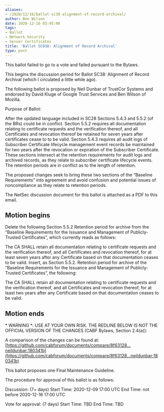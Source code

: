 ```yaml
---
aliases:
- /2020/12/16/ballot-sc38-alignment-of-record-archival/
author: Ben Wilson
date: 2020-12-16 03:45:00
tags:
- Ballot
- Network Security
- Server Certificates
title: 'Ballot SC038: Alignment of Record Archival'
type: post
---
```


This ballot failed to go to a vote and failed pursuant to the Bylaws.

This begins the discussion period for Ballot SC38: Alignment of Record
Archival (which I circulated a little while ago).

The following ballot is proposed by Neil Dunbar of TrustCor Systems and
endorsed by David Kluge of Google Trust Services and Ben Wilson of Mozilla.

Purpose of Ballot:

After the updated language included in SC28 Sections 5.4.3 and 5.5.2 (of
the BRs) could be in conflict. Section 5.5.2 requires all documentation
relating to certificate requests and the verification thereof, and all
Certificates and revocation thereof be retained for seven years after
certificates cease to to be valid. Section 5.4.3 requires all audit logs
of Subscriber Certificate lifecycle management event records be
maintained for two years after the revocation or expiration of the
Subscriber Certificate. These sections intersect at the retention
requirements for audit logs and archived records, as they relate to
subscriber certificate lifecycle events. The retention periods are in
conflict as to the length of retention.

The proposed changes seek to bring these two sections of the “Baseline
Requirements” into agreement and avoid confusion and potential issues of
noncompliance as they relate to retention periods.

The NetSec discussion document for this ballot is attached as a PDF to
this email.

## Motion begins

Delete the following Section 5.5.2 Retention period for archive from the
“Baseline Requirements for the Issuance and Management of
Publicly-Trusted Certificates”, which currently reads as follows:

The CA SHALL retain all documentation relating to certificate requests
and the verification thereof, and all Certificates and revocation
thereof, for at least seven years after any Certificate based on that
documentation ceases to be valid.
Insert, as Section 5.5.2. Retention period for archive of the “Baseline
Requirements for the Issuance and Management of Publicly-Trusted
Certificates”, the following:

The CA SHALL retain all documentation relating to certificate requests
and the verification thereof, and all Certificates and revocation
thereof, for at least two years after any Certificate based on that
documentation ceases to be valid.

## Motion ends

\* WARNING \*: USE AT YOUR OWN RISK. THE REDLINE BELOW IS NOT THE OFFICIAL
VERSION OF THE CHANGES (CABF Bylaws, Section 2.4(a)):

A comparison of the changes can be found at:
[https://github.com/cabforum/documents/compare/8f63128…neildunbar:180341b](https://github.com/cabforum/documents/compare/8f63128...neildunbar:180341b)

This ballot proposes one Final Maintenance Guideline.

The procedure for approval of this ballot is as follows:

Discussion: (7+ days)
Start Time: 2020-12-09 17:00 UTC
End Time: not before 2020-12-16 17:00 UTC

Vote for approval: (7 days)
Start Time: TBD
End Time: TBD